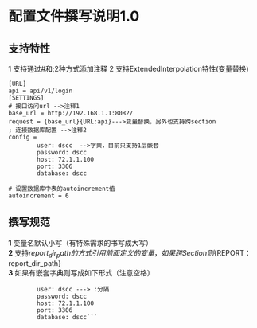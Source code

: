 # 配置文件撰写说明1.0
## 支持特性        
1 支持通过#和;2种方式添加注释
2 支持ExtendedInterpolation特性(变量替换)
```
[URL]
api = api/v1/login
[SETTINGS]
# 接口访问url -->注释1
base_url = http://192.168.1.1:8082/
request = {base_url}{URL:api}--->变量替换，另外也支持跨section
; 连接数据库配置 -->注释2
config =
        user: dscc  -->字典，目前只支持1层嵌套
        password: dscc
        host: 72.1.1.100
        port: 3306
        database: dscc

# 设置数据库中表的autoincrement值
autoincrement = 6 

```

## 撰写规范
**1** 变量名默认小写（有特殊需求的书写成大写）  
**2** 支持${report_dir_path}的方式引用前面定义的变量，如果跨Section则${REPORT：report_dir_path}  
**3** 如果有嵌套字典则写成如下形式（注意空格）
```config =
        user: dscc ---> :分隔
        password: dscc
        host: 72.1.1.100
        port: 3306
        database: dscc```
                  
